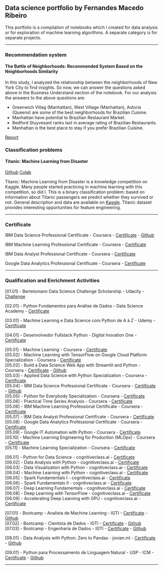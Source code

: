 ## Data science portfolio by Fernandes Macedo Ribeiro
<p>
This portfolio is a compilation of notebooks which I created for data analysis or for exploration of machine learning algorithms. A separate category is for separate projects.
</p>

---

### Recommendation system

#### The Battle of Neighborhoods: Recommended System Based on the Neighborhoods Similarity

In this study, I analyzed the relationship between the neighborhoods of New York City to find insights. So now, we can answer the questions asked above in the Business Understand section of the notebook. For our analysis the answers to the above questions are:

- Greenwich Villag (Manhattan), West Village (Manhattan), Astoria (Queens) are some of the best neighborhoods for Brazilian Cuisine.
- Manhattan have potential to Brazilian Restaurant Market.
- Bedford Stuyvesant ranks last in average rating of Brazilian Restaurants.
- Manhattan is the best place to stay if you prefer Brazilian Cuisine.

[Report](https://masedos.github.io/Coursera_Capstone)

### Classification problems 

#### Titanic: Machine Learning from Disaster

[Github](https://github.com/masedos/Titanic-Machine-Learning-from-Disaster) [Colab](https://colab.research.google.com/drive/1ZtZKo-O-Xs_srY_-BKjsehtXJz0xDAT6?usp=sharing)

Titanic: Machine Learning from Disaster is a knowledge competition on Kaggle. Many people started practicing in machine learning with this competition, so did I. This is a binary classification problem: based on information about Titanic passengers we predict whether they survived or not. General description and data are available on [Kaggle](https://www.kaggle.com/c/titanic). Titanic dataset provides interesting opportunities for feature engineering.

---

### Certificate

IBM Data Science Professional Certificate - Coursera - [Certificate](https://www.coursera.org/account/accomplishments/specialization/certificate/D5RTDKYFCAXR) -
[Github](https://github.com/masedos/Coursera_Capstone/)<br />

IBM Machine Learning Professional Certificate - Coursera - [Certificate](https://www.coursera.org/account/accomplishments/professional-cert/BWJADUBLXXFH)<br />

IBM Data Analyst Professional Certificate - Coursera - [Certificate](https://www.coursera.org/account/accomplishments/professional-cert/C8C67N56EVZE)<br />

Google Data Analytics Professional Certificate - Coursera - [Certificate](https://www.coursera.org/account/accomplishments/professional-cert/UZBRQ8Y6XNCG)<br />

---

### Qualification and Enrichment Activities
[01.01] - Bertelsmann Data Science Challenge Scholarship - Udacity - [Challenge](https://www.udacity.com/bertelsmann-data-scholarships)<br />

[02.01] - Python Fundamentos para Análise de Dados - Data Science Academy - [Certificate](https://mycourse.app/iBgAnDM5brPFjrY98)<br />

[03.01] - Machine Learning e Data Science com Python de A à Z - Udemy - [Certificate](https://ude.my/UC-6TS13HFE)<br />

[04.01] - Desenvolvedor Fullstack Python - Digital Inovation One - [Certificate](https://drive.google.com/file/d/1iMK-Q4Jrs72ribUTeDPNzB70-MUOaPiy/view?usp=sharing)<br />

[05.01] - Machine Learning - Coursera - [Certificate](https://www.coursera.org/account/accomplishments/records/PFZTQLLQPUSW)<br />
[05.02] - Machine Learning with TensorFlow on Google Cloud Platform Specialization - Coursera - [Certificate](https://www.coursera.org/account/accomplishments/specialization/LNAU9LL34BM7)<br />
[05.02] - Build a Data Science Web App with Streamlit and Python - Coursera - [Certificate](https://www.coursera.org/account/accomplishments/records/U476HAW2P3YL) -
[Github](https://github.com/masedos/Build-a-Data-Science-Web-App-with-Streamlit-and-Python)<br />
[05.03] - Applied Data Science with Python Specialization - Coursera - [Certificate](https://www.coursera.org/account/accomplishments/specialization/certificate/ZRWCR8XT9AYS)<br />
[05.04] - IBM Data Science Professional Certificate - Coursera - [Certificate](https://www.coursera.org/account/accomplishments/specialization/certificate/D5RTDKYFCAXR) -
[Github](https://github.com/masedos/Coursera_Capstone/)<br />
[05.05] - Python for Everybody Specialization - Coursera - [Certificate](https://www.coursera.org/verify/specialization/Y66N9BGWP8GQ)<br />
[05.06] - Practical Time Series Analysis - Coursera - [Certificate](http://coursera.org/verify/J62EHVFMTZZ8)<br />
[05.06] - IBM Machine Learning Professional Certificate - Coursera - [Certificate](https://www.coursera.org/account/accomplishments/professional-cert/BWJADUBLXXFH)<br />
[05.07] - IBM Data Analyst Professional Certificate - Coursera - [Certificate](https://www.coursera.org/account/accomplishments/professional-cert/C8C67N56EVZE)<br />
[05.08] - Google Data Analytics Professional Certificate - Coursera - [Certificate](https://www.coursera.org/account/accomplishments/professional-cert/UZBRQ8Y6XNCG)<br />
[05.09] - Google IT Automation with Python - Coursera - [Certificate](https://www.coursera.org/account/accomplishments/professional-cert/ULRTCUZGN49S)<br />
[05.10] - Machine Learning Engineering for Production (MLOps) - Coursera - [Certificate](https://www.coursera.org/account/accomplishments/specialization/VDMNBV23NDZH)<br />
[05.11] - Machine Learning Specialization - Coursera - [Certificate](https://www.coursera.org/account/accomplishments/specialization/ZXX7GL4D2N5C)<br />

[06.01] - Python for Data Science - cognitiveclass.ai - [Certificate](https://courses.cognitiveclass.ai/certificates/7b1ae3e67afe47569eea2805fd3f352d)<br />
[06.02] - Data Analysis with Python - cognitiveclass.ai - [Certificate](https://courses.cognitiveclass.ai/certificates/90d925316a0043c4bb3b139c87a63bbd)<br />
[06.03] - Data Visualization with Python - cognitiveclass.ai - [Certificate](https://courses.cognitiveclass.ai/certificates/da4c5b3a945e43fdb4083f7bd1d708ee)<br />
[06.04] - Machine Learning with Python - cognitiveclass.ai - [Certificate](https://courses.cognitiveclass.ai/certificates/c710aa18555248c0b8c6747e9711eb60)<br />
[06.05] - Spark Fundamentals I - cognitiveclass.ai - [Certificate](https://courses.cognitiveclass.ai/certificates/b7655ff57b69416f97407ff97903d842)<br />
[06.06] - Spark Fundamentals II - cognitiveclass.ai - [Certificate](https://courses.cognitiveclass.ai/certificates/49c92510c52047fb8bb6c90c102d8b0e)<br />
[06.07] - Deep Learning Fundamentals - cognitiveclass.ai - [Certificate](https://courses.cognitiveclass.ai/certificates/6d54507b48f1463d987ee2ac471322de)<br />
[06.08] - Deep Learning with TensorFlow - cognitiveclass.ai - [Certificate](https://courses.cognitiveclass.ai/certificates/6440b3e5707040bfa3c06bd230567f39)<br />
[06.09] - Accelerating Deep Learning with GPU - cognitiveclass.ai - [Certificate](https://courses.cognitiveclass.ai/certificates/af85219214334e008bbb867e2c2a20a9)<br />

[07.01] - Bootcamp - Analista de Machine Learning - IGTI - [Certificate](https://github.com/masedos/Bootcamp-Analista-de-Machine-Learning/blob/master/Fernandes%20Macedo%20RibeiroBootcamp%20Analista%20de%20Machine%20Learning.pdf) - [Github](https://github.com/masedos/Bootcamp-Analista-de-Machine-Learning/)<br />
[07.02] - Bootcamp - Cientista de Dados - IGTI - [Certificate](https://github.com/masedos/Bootcamp-Cientista-de-Dados/blob/master/Fernandes%20Macedo%20RibeiroBootcamp%20Cientista%20de%20Dados.pdf) - [Github](https://github.com/masedos/Bootcamp-Cientista-de-Dados)
<br />
[07.03] - Bootcamp - Engenharia de Dados - IGTI - [Certificate](https://github.com/masedos/Bootcamp-Engenharia-de-Dados/blob/main/Fernandes%20Macedo%20RibeiroBootcamp%20Engenharia%20de%20Dados.pdf) - [Github](https://github.com/masedos/Bootcamp-Engenharia-de-Dados)
<br />

[08.01] - Data Analysis with Python: Zero to Pandas - jovian.ml - [Certificate](https://jovian.ml/certificate/MFQTCMZZGA) - [Github](https://github.com/masedos/Data-Analysis-with-Python-Zero-to-Pandas)<br />

[09.01] - Python para Processamento de Linguagem Natural - USP - ICM - [Certificate](https://github.com/masedos/Python-para-Processamento-de-Linguagem-Natural/blob/main/certificadoDigital.pdf) - [Github](https://github.com/masedos/Python-para-Processamento-de-Linguagem-Natural)<br />

---
